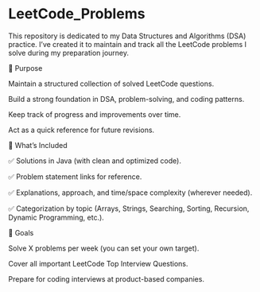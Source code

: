 # LeetCode_Problems

This repository is dedicated to my Data Structures and Algorithms (DSA) practice.
I’ve created it to maintain and track all the LeetCode problems I solve during my preparation journey.

🔹 Purpose

Maintain a structured collection of solved LeetCode questions.

Build a strong foundation in DSA, problem-solving, and coding patterns.

Keep track of progress and improvements over time.

Act as a quick reference for future revisions.

🔹 What’s Included

✅ Solutions in Java (with clean and optimized code).

✅ Problem statement links for reference.

✅ Explanations, approach, and time/space complexity (wherever needed).

✅ Categorization by topic (Arrays, Strings, Searching, Sorting, Recursion, Dynamic Programming, etc.).

🔹 Goals

Solve X problems per week (you can set your own target).

Cover all important LeetCode Top Interview Questions.

Prepare for coding interviews at product-based companies.
